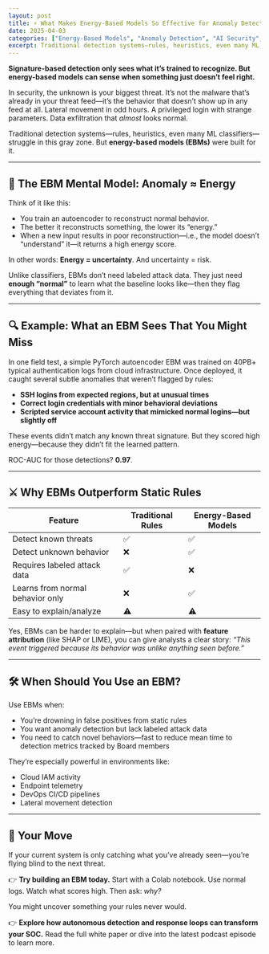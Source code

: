 ```yaml
---
layout: post
title: ⚡ What Makes Energy-Based Models So Effective for Anomaly Detection?
date: 2025-04-03
categories: ["Energy-Based Models", "Anomaly Detection", "AI Security", "Cybersecurity Automation", "Unsupervised Learning", "Behavioral Analytics", "Threat Detection", "Autoencoders", "Security Machine Learning", "SOC Innovation"]
excerpt: Traditional detection systems—rules, heuristics, even many ML classifiers—struggle in this gray zone. But energy-based models were built for it.
---
```


**Signature-based detection only sees what it’s trained to recognize. But energy-based models can sense when something just doesn’t feel right.**

In security, the unknown is your biggest threat. It’s not the malware that’s already in your threat feed—it’s the behavior that doesn’t show up in any feed at all. Lateral movement in odd hours. A privileged login with strange parameters. Data exfiltration that *almost* looks normal.

Traditional detection systems—rules, heuristics, even many ML classifiers—struggle in this gray zone. But **energy-based models (EBMs)** were built for it.

---

## 🧠 The EBM Mental Model: Anomaly ≈ Energy

Think of it like this:

- You train an autoencoder to reconstruct normal behavior.
- The better it reconstructs something, the lower its “energy.”
- When a new input results in poor reconstruction—i.e., the model doesn’t “understand” it—it returns a high energy score.

In other words: **Energy = uncertainty**. And uncertainty = risk.

Unlike classifiers, EBMs don’t need labeled attack data. They just need **enough “normal”** to learn what the baseline looks like—then they flag everything that deviates from it.

---

## 🔍 Example: What an EBM Sees That You Might Miss

In one field test, a simple PyTorch autoencoder EBM was trained on 40PB+ typical authentication logs from cloud infrastructure. Once deployed, it caught several subtle anomalies that weren’t flagged by rules:

- **SSH logins from expected regions, but at unusual times**
- **Correct login credentials with minor behavioral deviations**
- **Scripted service account activity that mimicked normal logins—but slightly off**

These events didn’t match any known threat signature. But they scored high energy—because they didn’t fit the learned pattern.

ROC-AUC for those detections? **0.97**.

---

## ⚔️ Why EBMs Outperform Static Rules

| Feature                         | Traditional Rules | Energy-Based Models |
|----------------------------------|-------------------|----------------------|
| Detect known threats             | ✅                | ✅                   |
| Detect unknown behavior          | ❌                | ✅                   |
| Requires labeled attack data     | ✅                | ❌                   |
| Learns from normal behavior only | ❌                | ✅                   |
| Easy to explain/analyze          | ⚠️                | ⚠️                   |

Yes, EBMs can be harder to explain—but when paired with **feature attribution** (like SHAP or LIME), you can give analysts a clear story: *“This event triggered because its behavior was unlike anything seen before.”*

---

## 🛠️ When Should You Use an EBM?

Use EBMs when:
- You’re drowning in false positives from static rules
- You want anomaly detection but lack labeled attack data
- You need to catch novel behaviors—fast to reduce mean time to detection metrics tracked by Board members

They’re especially powerful in environments like:
- Cloud IAM activity
- Endpoint telemetry
- DevOps CI/CD pipelines
- Lateral movement detection

---

## 🎯 Your Move

If your current system is only catching what you’ve already seen—you’re flying blind to the next threat.

👉 **Try building an EBM today.** Start with a Colab notebook. Use normal logs. Watch what scores high. Then ask: *why?*

You might uncover something your rules never would.

👉 **Explore how autonomous detection and response loops can transform your SOC.** Read the full white paper or dive into the latest podcast episode to learn more.